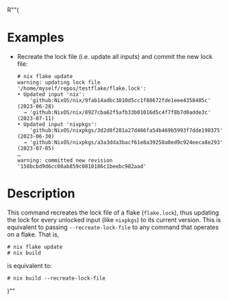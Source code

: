R""(

# Examples

* Recreate the lock file (i.e. update all inputs) and commit the new
  lock file:

  ```console
  # nix flake update
  warning: updating lock file '/home/myself/repos/testflake/flake.lock':
  • Updated input 'nix':
      'github:NixOS/nix/9fab14adbc3810d5cc1f88672fde1eee4358405c' (2023-06-28)
    → 'github:NixOS/nix/8927cba62f5afb33b01016d5c4f7f8b7d0adde3c' (2023-07-11)
  • Updated input 'nixpkgs':
      'github:NixOS/nixpkgs/3d2d8f281a27d466fa54b469b5993f7dde198375' (2023-06-30)
    → 'github:NixOS/nixpkgs/a3a3dda3bacf61e8a39258a0ed9c924eeca8e293' (2023-07-05)
  …
  warning: committed new revision '158bcbd9d6cc08ab859c0810186c1beebc982aad'
  ```

# Description

This command recreates the lock file of a flake (`flake.lock`), thus
updating the lock for every unlocked input (like `nixpkgs`) to its
current version. This is equivalent to passing `--recreate-lock-file`
to any command that operates on a flake. That is,

```console
# nix flake update
# nix build
```

is equivalent to:

```console
# nix build --recreate-lock-file
```

)""
